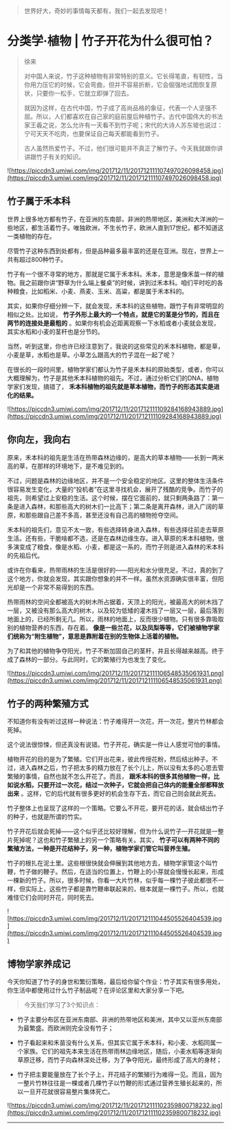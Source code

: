 > 世界好大，奇妙的事情每天都有，我们一起去发现吧！

# 分类学·植物 | 竹子开花为什么很可怕？

> 徐来
> 
> 对中国人来说，竹子这种植物有非常特别的意义。它长得笔直，有韧性，当你用力压它的时候，它会弯曲，但并不容易折断，它会倔强地试图恢复原状，只要你一松手，它就立即弹了回去。
> 
> 就因为这样，在古代中国，竹子成了高尚品格的象征，代表一个人坚强不屈。所以，人们都喜欢在自己家的庭前屋后种植竹子。古代中国伟大的书法家王羲之说，怎么允许有一天看不到竹子呢；宋代的大诗人苏东坡也说过：宁可天天不吃肉，也要保证自己每天都能看到竹子。
> 
> 古人虽然热爱竹子。不过，他们很可能并不真正了解竹子。今天我就跟你讲讲跟竹子有关的知识。

![https://piccdn3.umiwi.com/img/201712/11/201712111107497026098458.jpg](https://piccdn3.umiwi.com/img/201712/11/201712111107497026098458.jpg)

## 竹子属于禾本科

世界上很多地方都有竹子，在亚洲的东南部，非洲的热带地区，美洲和大洋洲的一些地区，都生活着竹子。唯独欧洲，不生长竹子，欧洲人直到17世纪，都不知道这一类植物的存在。

尽管竹子这种东西到处都有，但是品种最多最丰富的还是在亚洲。现在，世界上一共有超过800种竹子。

竹子有一个很不寻常的地方，那就是它属于禾本科。禾本，意思是像禾苗一样的植物。我之前跟你讲“野草为什么端上餐桌”的时候，讲到过禾本科。咱们平时吃的各种粮食，比如稻米、小麦、燕麦、玉米、高粱，都是属于禾本科的。

其实，如果你仔细分辨一下，就会发现，禾本科的这些植物，跟竹子有非常明显的相似之处。比如说， **竹子外形上最大的一个特点，就是它的茎是分节的，而且在两节的连接处是最粗的** 。如果你有机会近距离观察一下水稻或者小麦就会发现，其实水稻和小麦的茎秆也是分节的。

当然，听到这里，你也许已经注意到了，我说的这些常见的禾本科植物，都是草，小麦是草，水稻也是草。小草怎么跟高大的竹子混在一起了呢？

在很长的一段时间里，植物学家们都认为竹子是禾本科的原始类型，或者，你可以大概理解为，竹子是其他禾本科植物的祖先。不过，通过分析它们的DNA，植物学家们发现，搞错了， **禾本科植物的祖先就是草本植物，而竹子的形态其实是进化的结果。**

![https://piccdn3.umiwi.com/img/201712/11/201712111109284168943889.jpg](https://piccdn3.umiwi.com/img/201712/11/201712111109284168943889.jpg)

## 你向左，我向右

原来，禾本科的祖先是生活在热带森林边缘的，是高大的草本植物——长到一两米高的草，在那样的环境地下，是不难见到的。

不过，问题是森林的边缘地区，并不是一个安全稳定的地区。这里的整体生活条件很容易发生变化，大量的“投机者”在这里寻找机会，展开了残酷的竞争。而竹子的祖先，则希望过上安稳的生活。这个时候，摆在它面前的，就只剩两条路了：第一条是进入森林，和那些高大的树木们一比高下；第二条是离开森林，进入广阔的草原，和那些跟自己差不多高，甚至还没有自己高的植物抢夺空间。

禾本科的祖先们，意见不太一致，有些选择转身进入森林，有些选择往前走去草原生活。还有些，干脆啥都不选，还是在森林边缘生存。进入草原的禾本科植物，很多演变成了粮食，像是水稻、小麦，都是这一系的，而竹子则是进入森林的禾本科的先祖后代。

或许在你看来，热带雨林的生活是很好的——阳光和水分很充足。不过，真的到了这个地方，你就会发现，其实跟你想象的并不一样。虽然水资源确实很丰富，但阳光却是一个非常不易得到的东西。

热带雨林的空间全都被高大的树木所占据着，天顶上的阳光，被最高大的树木挡了一层，又被没有那么高大的树木，以及较为低矮的灌木挡了一层又一层，最后落到地面上的，已经所剩无几。所以，雨林的地面上，反而很少植物。只有很多靠吸取别的植物营养的东西，存在着。 **像是一些兰花，以及凤梨等等，它们被植物学家们统称为“附生植物”，意思是靠附着在别的生物体上活着的植物。**

为了和其他的植物争夺阳光，竹子不断加固自己的茎秆，并且长得越来越高。终于成了森林的一部分。与此同时，它的繁殖行为也发生了变化。

![https://piccdn3.umiwi.com/img/201712/11/201712111106548535061931.png](https://piccdn3.umiwi.com/img/201712/11/201712111106548535061931.png)

## 竹子的两种繁殖方式

不知道你有没有听过这样一种说法：竹子难得开一次花，开一次花，整片竹林都会死掉。

这个说法很惊悚，但还真没有说错。竹子开花，确实是一件让人感觉可怕的事情。

植物开花的目的是为了繁殖。它们开出花来，彼此传授花粉，然后结出种子。不过，进入森林之后，竹子把太多的精力放在了长个儿上，所以没有太多的心思去管繁殖的事情，自然也就不怎么开花了。而且， **跟禾本科的很多其他植物一样，比如说水稻，只要开过一次花，结过一次种子，它就会把自己体内的能量全部都释放出来** 。这样，它的后代就有很多更好的机会生存下去，而它自己则会就此死去。

竹子整体上也呈现了这样的一个策略。它要么不开花，要开花的话，就会结出竹子的种子，也就是所谓的竹实。

竹子开花后就会死掉——这个似乎还比较好理解，但为什么说竹子一开花就是一整片死掉呢？这也和竹子繁殖上的另一个策略有关。其实， **竹子可以有两种不同的繁殖方法，一种是开花结种子，另一种，植物学家们管它叫营养生殖。**

竹子的根扎在泥土里。这些根很快就会伸展到其他地方去，植物学家管这个叫竹鞭，竹子做的鞭子。然后，在适当的位置上，竹鞭上的小芽就会慢慢长起来，形成一棵新的竹子。所以，很多时候，你看一大片竹林，似乎每一棵竹子彼此都很不一样，但实际上，这些竹子都是靠竹鞭串联起来的，根本就是一棵竹子。所以，也就难怪它们会同时开花，同时死去。

![https://piccdn3.umiwi.com/img/201712/11/201712111044505526404539.jpg](https://piccdn3.umiwi.com/img/201712/11/201712111044505526404539.jpg)

## 博物学家养成记

今天你知道了竹子的身世和繁衍策略，最后给你留个作业：竹子其实有很多用处，你生活中都使用过什么竹子制品呢？在评论区里和大家分享一下吧。

> 今天我们学习了3个知识点：

* 竹子主要分布区在亚洲东南部、非洲的热带地区和美洲，其中又以亚州东南部为最繁盛。而欧洲则完全没有竹子；

* 竹子看起来和禾苗没有什么关系，但其实它属于禾本科，和小麦、水稻同属一个家族。它们的祖先本来生活在热带雨林边缘地区，随后，小麦水稻等逐渐向草原迁移，而竹子向森林深处迁移，为了争夺阳光，最终形成了高大的身材；

* 竹子把主要能量放在了长个子上，开花结子的繁殖行为难得一见。而且，因为一整片竹林往往是一棵或者几棵竹子以竹鞭的形式通过营养生殖长起来的，所以一旦开花就很容易整片集体死亡。

![https://piccdn3.umiwi.com/img/201712/11/201712111102359800718232.jpg](https://piccdn3.umiwi.com/img/201712/11/201712111102359800718232.jpg)

---
